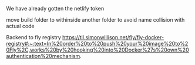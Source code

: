 We have already gotten the netlify token


move build folder to withinside another folder to avoid name collision with actual code


Backend to fly registry
https://til.simonwillison.net/fly/fly-docker-registry#:~:text=In%20order%20to%20push%20your%20image%20to%20Fly%2C,works%20by%20hooking%20into%20Docker%27s%20own%20authentication%20mechanism.